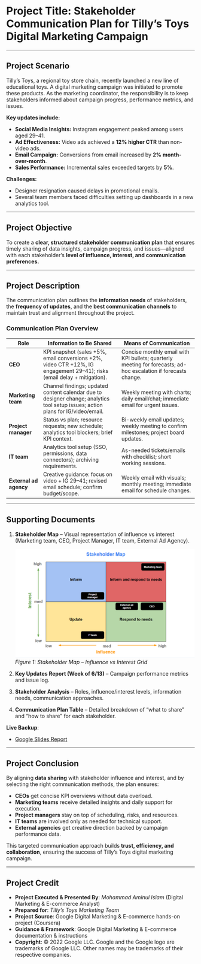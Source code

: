 # **Project Title**: Stakeholder Communication Plan for Tilly’s Toys Digital Marketing Campaign  

---

## **Project Scenario**  

Tilly’s Toys, a regional toy store chain, recently launched a new line of educational toys. A digital marketing campaign was initiated to promote these products. As the marketing coordinator, the responsibility is to keep stakeholders informed about campaign progress, performance metrics, and issues.  

**Key updates include:**  
- **Social Media Insights:** Instagram engagement peaked among users aged 29–41.  
- **Ad Effectiveness:** Video ads achieved a **12% higher CTR** than non-video ads.  
- **Email Campaign:** Conversions from email increased by **2% month-over-month**.  
- **Sales Performance:** Incremental sales exceeded targets by **5%**.  

**Challenges:**  
- Designer resignation caused delays in promotional emails.  
- Several team members faced difficulties setting up dashboards in a new analytics tool.  

---

## **Project Objective**  

To create a **clear, structured stakeholder communication plan** that ensures timely sharing of data insights, campaign progress, and issues—aligned with each stakeholder’s **level of influence, interest, and communication preferences.**  

---

## **Project Description**  

The communication plan outlines the **information needs** of stakeholders, the **frequency of updates**, and the **best communication channels** to maintain trust and alignment throughout the project.  

### **Communication Plan Overview**  

| **Role**               | **Information to Be Shared**                                                                                                     | **Means of Communication**                                                                                      |
| ---------------------- | -------------------------------------------------------------------------------------------------------------------------------- | --------------------------------------------------------------------------------------------------------------- |
| **CEO**                | KPI snapshot (sales +5%, email conversions +2%, video CTR +12%, IG engagement 29–41); risks (email delay + mitigation).          | Concise monthly email with KPI bullets; quarterly meeting for forecasts; ad-hoc escalation if forecasts change. |
| **Marketing team**     | Channel findings; updated content calendar due to designer change; analytics tool setup issues; action plans for IG/video/email. | Weekly meeting with charts; daily email/chat; immediate email for urgent issues.                                |
| **Project manager**    | Status vs plan; resource requests; new schedule; analytics tool blockers; brief KPI context.                                     | Bi-weekly email updates; weekly meeting to confirm milestones; project board updates.                           |
| **IT team**            | Analytics tool setup (SSO, permissions, data connectors); archiving requirements.                                                | As-needed tickets/emails with checklist; short working sessions.                                                |
| **External ad agency** | Creative guidance: focus on video + IG 29–41; revised email schedule; confirm budget/scope.                                      | Weekly email with visuals; monthly meeting; immediate email for schedule changes.                               |  

---

## **Supporting Documents**  

1. **Stakeholder Map** – Visual representation of influence vs interest (Marketing team, CEO, Project Manager, IT team, External Ad Agency).  

   ![Stakeholder Map](https://github.com/aminbiography/Google-Digital-Marketing---E-commerce-Professional-Certificate/blob/main/bar-graph-chart-image/Complete%20a%20stakeholder%20communication%20plan.png)  
   *Figure 1: Stakeholder Map – Influence vs Interest Grid*  

2. **Key Updates Report (Week of 6/13)** – Campaign performance metrics and issue log.  
3. **Stakeholder Analysis** – Roles, influence/interest levels, information needs, communication approaches.  
4. **Communication Plan Table** – Detailed breakdown of “what to share” and “how to share” for each stakeholder.  

**Live Backup**:  
- [Google Slides Report](https://docs.google.com/presentation/d/17JJDSTMGpzKPYcUy7ekovgKszLimHju7n4Se87psZ2g/edit?usp=drive_link)  

---

## **Project Conclusion**  

By aligning **data sharing** with stakeholder influence and interest, and by selecting the right communication methods, the plan ensures:  

- **CEOs** get concise KPI overviews without data overload.  
- **Marketing teams** receive detailed insights and daily support for execution.  
- **Project managers** stay on top of scheduling, risks, and resources.  
- **IT teams** are involved only as needed for technical support.  
- **External agencies** get creative direction backed by campaign performance data.  

This targeted communication approach builds **trust, efficiency, and collaboration**, ensuring the success of Tilly’s Toys digital marketing campaign.  

---

## **Project Credit**  
- **Project Executed & Presented By**: *Mohammad Aminul Islam* (Digital Marketing & E-commerce Analyst)  
- **Prepared for**: *Tilly’s Toys Marketing Team*  
- **Project Source**: Google Digital Marketing & E-commerce hands-on project (Coursera)  
- **Guidance & Framework**: Google Digital Marketing & E-commerce documentation & instructions  
- **Copyright**: © 2022 Google LLC. Google and the Google logo are trademarks of Google LLC. Other names may be trademarks of their respective companies.  
